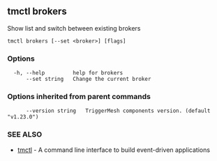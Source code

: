 ## tmctl brokers

Show list and switch between existing brokers

```
tmctl brokers [--set <broker>] [flags]
```

### Options

```
  -h, --help         help for brokers
      --set string   Change the current broker
```

### Options inherited from parent commands

```
      --version string   TriggerMesh components version. (default "v1.23.0")
```

### SEE ALSO

* [tmctl](tmctl.md)	 - A command line interface to build event-driven applications

